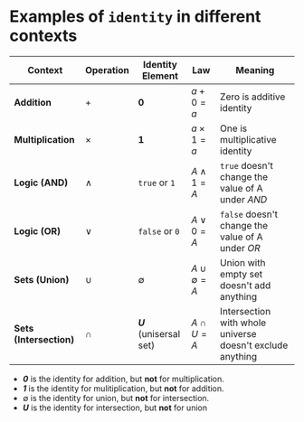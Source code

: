 # Examples of `identity` in different contexts

|Context|Operation|Identity Element|Law|Meaning|
|---|---|---|---|---|
|**Addition**|$+$|**0**|$a+0=a$|Zero is additive identity|
|**Multiplication**|$\times$|**1**|$a \times 1 = a$|One is multiplicative identity|
|**Logic (AND)**|$\land$|`true` or `1` | $A \land 1 = A$|`true` doesn't change the value of A under *AND*|
|**Logic (OR)**|$\lor$|`false` or  `0`|$A \lor 0 = A$|`false` doesn't change the value of A under *OR*|
|**Sets (Union)**|$\cup$|$\emptyset$|$A \cup \emptyset = A$| Union with empty set doesn't add anything|
|**Sets (Intersection)**|$\cap$|***U*** (unisersal set)|$A \cap U = A$| Intersection with whole universe doesn't exclude anything|

 - ***0*** is the identity for addition, but **not** for multiplication.
 - ***1*** is the identity for mulitiplication, but **not** for addition.
 - $\emptyset$ is the identity for union, but **not** for intersection.
 - ***U*** is the identity for intersection, but **not** for union
